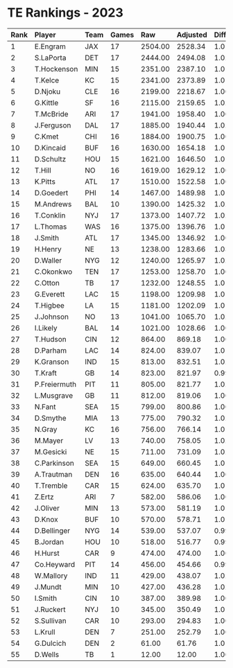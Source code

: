 # TE Rankings - 2023

| Rank | Player       | Team | Games | Raw     | Adjusted | Difficulty | Avg/Game | Typical | Consistency | Trend    |
| :----| :------------| :----| :-----| :-------| :--------| :----------| :--------| :-------| :-----------| :--------|
| 1    | E.Engram     | JAX  | 17    | 2504.00 | 2528.34  | 1.010      | 147.29   | 151.00  | 11/1/5      | +109.1%  |
| 2    | S.LaPorta    | DET  | 17    | 2444.00 | 2494.08  | 1.020      | 143.76   | 138.50  | 9/1/7       | +131.5%  |
| 3    | T.Hockenson  | MIN  | 15    | 2351.00 | 2387.10  | 1.015      | 156.73   | 162.50  | 8/2/5       | +90.9%   |
| 4    | T.Kelce      | KC   | 15    | 2341.00 | 2373.89  | 1.014      | 156.07   | 152.00  | 8/0/7       | +108.5%  |
| 5    | D.Njoku      | CLE  | 16    | 2199.00 | 2218.67  | 1.009      | 137.44   | 137.50  | 8/2/6       | +124.3%  |
| 6    | G.Kittle     | SF   | 16    | 2115.00 | 2159.65  | 1.021      | 132.19   | 137.50  | 8/1/7       | +238.8%  |
| 7    | T.McBride    | ARI  | 17    | 1941.00 | 1958.40  | 1.009      | 114.18   | 100.00  | 7/2/8       | +234.0%  |
| 8    | J.Ferguson   | DAL  | 17    | 1885.00 | 1940.44  | 1.029      | 110.88   | 103.50  | 7/1/9       | +122.0%  |
| 9    | C.Kmet       | CHI  | 16    | 1884.00 | 1900.75  | 1.009      | 117.75   | 115.50  | 7/2/7       | +164.4%  |
| 10   | D.Kincaid    | BUF  | 16    | 1630.00 | 1654.18  | 1.015      | 101.88   | 116.50  | 9/1/6       | +190.0%  |
| 11   | D.Schultz    | HOU  | 15    | 1621.00 | 1646.50  | 1.016      | 108.07   | 97.00   | 6/0/9       | +221.3%  |
| 12   | T.Hill       | NO   | 16    | 1619.00 | 1629.12  | 1.006      | 101.19   | 110.00  | 7/2/7       | +290.6%  |
| 13   | K.Pitts      | ATL  | 17    | 1510.00 | 1522.58  | 1.008      | 88.82    | 79.50   | 9/0/8       | +123.3%  |
| 14   | D.Goedert    | PHI  | 14    | 1467.00 | 1489.98  | 1.016      | 104.79   | 114.00  | 10/0/4      | +151.8%  |
| 15   | M.Andrews    | BAL  | 10    | 1390.00 | 1425.32  | 1.025      | 139.00   | 132.00  | 4/1/5       | INACTIVE |
| 16   | T.Conklin    | NYJ  | 17    | 1373.00 | 1407.72  | 1.025      | 80.76    | 84.00   | 7/2/8       | +133.1%  |
| 17   | L.Thomas     | WAS  | 16    | 1375.00 | 1396.76  | 1.016      | 85.94    | 82.50   | 7/1/8       | +231.0%  |
| 18   | J.Smith      | ATL  | 17    | 1345.00 | 1346.92  | 1.001      | 79.12    | 68.00   | 7/0/10      | +333.2%  |
| 19   | H.Henry      | NE   | 13    | 1238.00 | 1283.66  | 1.037      | 95.23    | 106.00  | 8/0/5       | INACTIVE |
| 20   | D.Waller     | NYG  | 12    | 1240.00 | 1265.97  | 1.021      | 103.33   | 106.50  | 6/3/3       | +139.7%  |
| 21   | C.Okonkwo    | TEN  | 17    | 1253.00 | 1258.70  | 1.005      | 73.71    | 76.50   | 10/2/5      | +111.3%  |
| 22   | C.Otton      | TB   | 17    | 1232.00 | 1248.55  | 1.013      | 72.47    | 66.00   | 8/1/8       | +240.6%  |
| 23   | G.Everett    | LAC  | 15    | 1198.00 | 1209.98  | 1.010      | 79.87    | 75.00   | 5/0/10      | +146.3%  |
| 24   | T.Higbee     | LA   | 15    | 1181.00 | 1202.09  | 1.018      | 78.73    | 84.50   | 8/2/5       | +196.7%  |
| 25   | J.Johnson    | NO   | 13    | 1041.00 | 1065.70  | 1.024      | 80.08    | 72.50   | 6/2/5       | +372.0%  |
| 26   | I.Likely     | BAL  | 14    | 1021.00 | 1028.66  | 1.007      | 72.93    | 59.50   | 7/0/7       | +719.8%  |
| 27   | T.Hudson     | CIN  | 12    | 864.00  | 869.18   | 1.006      | 72.00    | 77.00   | 5/1/6       | +93.9%   |
| 28   | D.Parham     | LAC  | 14    | 824.00  | 839.07   | 1.018      | 58.86    | 64.00   | 9/0/5       | +481.0%  |
| 29   | K.Granson    | IND  | 15    | 813.00  | 832.51   | 1.024      | 54.20    | 60.50   | 10/0/5      | +299.7%  |
| 30   | T.Kraft      | GB   | 14    | 823.00  | 821.97   | 0.999      | 58.79    | 54.00   | 6/1/7       | +591.3%  |
| 31   | P.Freiermuth | PIT  | 11    | 805.00  | 821.77   | 1.021      | 73.18    | 61.50   | 5/1/5       | +213.6%  |
| 32   | L.Musgrave   | GB   | 11    | 812.00  | 819.06   | 1.009      | 73.82    | 68.50   | 4/0/7       | +163.7%  |
| 33   | N.Fant       | SEA  | 15    | 799.00  | 800.86   | 1.002      | 53.27    | 52.50   | 7/1/7       | +263.5%  |
| 34   | D.Smythe     | MIA  | 13    | 775.00  | 790.32   | 1.020      | 59.62    | 63.00   | 6/2/5       | +141.5%  |
| 35   | N.Gray       | KC   | 16    | 756.00  | 766.14   | 1.013      | 47.25    | 45.00   | 6/1/9       | +161.7%  |
| 36   | M.Mayer      | LV   | 13    | 740.00  | 758.05   | 1.024      | 56.92    | 60.50   | 8/0/5       | INACTIVE |
| 37   | M.Gesicki    | NE   | 15    | 711.00  | 731.09   | 1.028      | 47.40    | 49.50   | 9/0/6       | +230.0%  |
| 38   | C.Parkinson  | SEA  | 15    | 649.00  | 660.45   | 1.018      | 43.27    | 41.50   | 7/0/8       | +423.1%  |
| 39   | A.Trautman   | DEN  | 16    | 635.00  | 640.44   | 1.009      | 39.69    | 43.50   | 11/0/5      | +468.4%  |
| 40   | T.Tremble    | CAR  | 15    | 624.00  | 635.70   | 1.019      | 41.60    | 40.50   | 8/0/7       | +271.3%  |
| 41   | Z.Ertz       | ARI  | 7     | 582.00  | 586.06   | 1.007      | 83.14    | 90.50   | 3/1/3       | INACTIVE |
| 42   | J.Oliver     | MIN  | 13    | 573.00  | 581.19   | 1.014      | 44.08    | 42.00   | 8/0/5       | +245.1%  |
| 43   | D.Knox       | BUF  | 10    | 570.00  | 578.71   | 1.015      | 57.00    | 48.50   | 3/1/6       | +108.1%  |
| 44   | D.Bellinger  | NYG  | 14    | 539.00  | 537.07   | 0.996      | 38.50    | 44.00   | 9/0/5       | +412.5%  |
| 45   | B.Jordan     | HOU  | 10    | 518.00  | 516.77   | 0.998      | 51.80    | 54.00   | 5/1/4       | +235.3%  |
| 46   | H.Hurst      | CAR  | 9     | 474.00  | 474.00   | 1.000      | 52.67    | 41.00   | 4/1/4       | INACTIVE |
| 47   | Co.Heyward   | PIT  | 14    | 456.00  | 454.66   | 0.997      | 32.57    | 27.00   | 5/1/8       | +416.2%  |
| 48   | W.Mallory    | IND  | 11    | 429.00  | 438.07   | 1.021      | 39.00    | 37.00   | 7/0/4       | +531.7%  |
| 49   | J.Mundt      | MIN  | 10    | 427.00  | 436.28   | 1.022      | 42.70    | 27.50   | 5/0/5       | +410.0%  |
| 50   | I.Smith      | CIN  | 10    | 387.00  | 389.98   | 1.008      | 38.70    | 36.50   | 5/1/4       | INACTIVE |
| 51   | J.Ruckert    | NYJ  | 10    | 345.00  | 350.49   | 1.016      | 34.50    | 33.00   | 5/0/5       | INACTIVE |
| 52   | S.Sullivan   | CAR  | 10    | 293.00  | 294.83   | 1.006      | 29.30    | 21.50   | 3/0/7       | +206.9%  |
| 53   | L.Krull      | DEN  | 7     | 251.00  | 252.79   | 1.007      | 35.86    | 24.50   | 3/0/4       | +1916.7% |
| 54   | G.Dulcich    | DEN  | 2     | 61.00   | 61.76    | 1.012      | 30.50    | 30.50   | 1/0/1       | INACTIVE |
| 55   | D.Wells      | TB   | 1     | 12.00   | 12.00    | 1.000      | 12.00    | 12.00   | 0/1/0       | INACTIVE |

